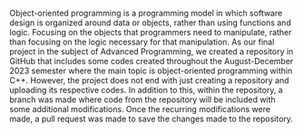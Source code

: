 Object-oriented programming is a programming model in which software design is organized around data or objects, rather than using functions and logic. Focusing on the objects that programmers need to manipulate, rather than focusing on the logic necessary for that manipulation. As our final project in the subject of Advanced Programming, we created a repository in GitHub that includes some codes created throughout the August-December 2023 semester where the main topic is object-oriented programming within C++. However, the project does not end with just creating a repository and uploading its respective codes. In addition to this, within the repository, a branch was made where code from the repository will be included with some additional modifications. Once the recurring modifications were made, a pull request was made to save the changes made to the repository.
